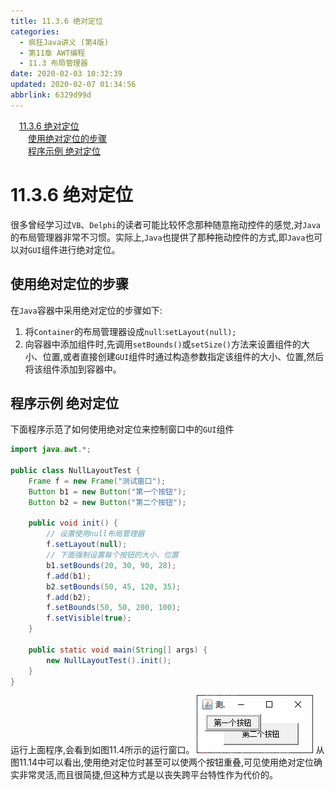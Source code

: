 ```yaml
---
title: 11.3.6 绝对定位
categories: 
  - 疯狂Java讲义 (第4版)
  - 第11章 AWT编程
  - 11.3 布局管理器
date: 2020-02-03 10:32:39
updated: 2020-02-07 01:34:56
abbrlink: 6329d99d
---
```

<div id='my_toc'><a href="/JavaReadingNotes/6329d99d/#11-3-6-绝对定位" class="header_1">11.3.6 绝对定位</a>&nbsp;<br><a href="/JavaReadingNotes/6329d99d/#使用绝对定位的步骤" class="header_2">使用绝对定位的步骤</a>&nbsp;<br><a href="/JavaReadingNotes/6329d99d/#程序示例-绝对定位" class="header_2">程序示例 绝对定位</a>&nbsp;<br></div>
<style>.header_1{margin-left: 1em;}.header_2{margin-left: 2em;}.header_3{margin-left: 3em;}.header_4{margin-left: 4em;}.header_5{margin-left: 5em;}.header_6{margin-left: 6em;}</style>
<!--more-->
<script>if (navigator.platform.search('arm')==-1){document.getElementById('my_toc').style.display = 'none';}var e,p = document.getElementsByTagName('p');while (p.length>0) {e = p[0];e.parentElement.removeChild(e);}</script>

<!--end-->
# 11.3.6 绝对定位
很多曾经学习过`VB`、`Delphi`的读者可能比较怀念那种随意拖动控件的感觉,对`Java`的布局管理器非常不习惯。实际上,`Java`也提供了那种拖动控件的方式,即`Java`也可以对`GUI`组件进行绝对定位。
## 使用绝对定位的步骤
在`Java`容器中采用绝对定位的步骤如下:
1. 将`Container`的布局管理器设成`null`:`setLayout(null);`
2. 向容器中添加组件时,先调用`setBounds()`或`setSize()`方法来设置组件的大小、位置,或者直接创建`GUI`组件时通过构造参数指定该组件的大小、位置,然后将该组件添加到容器中。

## 程序示例 绝对定位
下面程序示范了如何使用绝对定位来控制窗口中的`GUI`组件
```java
import java.awt.*;

public class NullLayoutTest {
    Frame f = new Frame("测试窗口");
    Button b1 = new Button("第一个按钮");
    Button b2 = new Button("第二个按钮");

    public void init() {
        // 设置使用null布局管理器
        f.setLayout(null);
        // 下面强制设置每个按钮的大小、位置
        b1.setBounds(20, 30, 90, 28);
        f.add(b1);
        b2.setBounds(50, 45, 120, 35);
        f.add(b2);
        f.setBounds(50, 50, 200, 100);
        f.setVisible(true);
    }

    public static void main(String[] args) {
        new NullLayoutTest().init();
    }
}
```
运行上面程序,会看到如图11.4所示的运行窗口。
![这里有一张图片](https://raw.githubusercontent.com/lanlan2017/images/master/CrazyJavaHandout4/Chapter11/11.3.6/1.png)
从图11.14中可以看出,使用绝对定位时甚至可以使两个按钮重叠,可见使用绝对定位确实非常灵活,而且很简捷,但这种方式是以丧失跨平台特性作为代价的。
<!-- CrazyJavaHandout4/Chapter11/11.3.6/ -->
